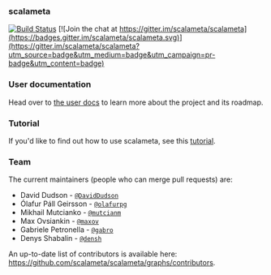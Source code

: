 ### scalameta
[![Build Status](https://travis-ci.org/scalameta/scalameta.svg?branch=master)](https://travis-ci.org/scalameta/scalameta) [![Join the chat at https://gitter.im/scalameta/scalameta](https://badges.gitter.im/scalameta/scalameta.svg)](https://gitter.im/scalameta/scalameta?utm_source=badge&utm_medium=badge&utm_campaign=pr-badge&utm_content=badge)

### User documentation
Head over to [the user docs][docs] to learn more about the project and its roadmap.

### Tutorial
If you'd like to find out how to use scalameta, see this [tutorial](http://scalameta.org/tutorial).

### Team
The current maintainers (people who can merge pull requests) are:

* David Dudson - [`@DavidDudson`](https://github.com/DavidDudson)
* Ólafur Páll Geirsson - [`@olafurpg`](https://github.com/olafurpg)
* Mikhail Mutcianko - [`@mutcianm`](https://github.com/mutcianm)
* Max Ovsiankin - [`@maxov`](https://github.com/maxov)
* Gabriele Petronella - [`@gabro`](https://github.com/gabro)
* Denys Shabalin - [`@densh`](https://github.com/densh)

An up-to-date list of contributors is available here: https://github.com/scalameta/scalameta/graphs/contributors.

[docs]: http://scalameta.org
